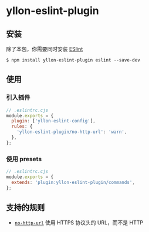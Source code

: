 # yllon-eslint-plugin

## 安装

除了本包，你需要同时安装 [ESlint](https://eslint.org/)

```shell
$ npm install yllon-eslint-plugin eslint --save-dev
```

## 使用

### 引入插件

```js
// .eslintrc.cjs
module.exports = {
  plugin: ['yllon-eslint-config'],
  rules: {
    'yllon-eslint-plugin/no-http-url': 'warn',
  },
};
```

### 使用 presets

```js
// .eslintrc.cjs
module.exports = {
  extends: 'plugin:yllon-eslint-plugin/commands',
};
```

## 支持的规则

- [`no-http-url`](https://encode-studio-fe.github.io/fe-spec/plugin/no-http-url.html) 使用 HTTPS 协议头的 URL，而不是 HTTP

